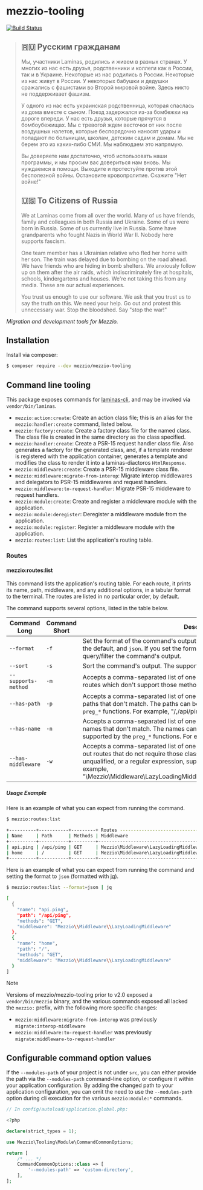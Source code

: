 # mezzio-tooling

[![Build Status](https://github.com/mezzio/mezzio-tooling/actions/workflows/continuous-integration.yml/badge.svg)](https://github.com/mezzio/mezzio-tooling/actions/workflows/continuous-integration.yml)

> ## 🇷🇺 Русским гражданам
>
> Мы, участники Laminas, родились и живем в разных странах. У многих из нас есть друзья, родственники и коллеги как в России, так и в Украине. Некоторые из нас родились в России. Некоторые из нас живут в России. У некоторых бабушки и дедушки сражались с фашистами во Второй мировой войне. Здесь никто не поддерживает фашизм.
>
> У одного из нас есть украинская родственница, которая спаслась из дома вместе с сыном. Поезд задержался из-за бомбежки на дороге впереди. У нас есть друзья, которые прячутся в бомбоубежищах. Мы с тревогой ждем весточки от них после воздушных налетов, которые беспорядочно наносят удары и попадают по больницам, школам, детским садам и домам. Мы не берем это из каких-либо СМИ. Мы наблюдаем это напрямую.
>
> Вы доверяете нам достаточно, чтоб использовать наши программы, и мы просим вас довериться нам вновь. Мы нуждаемся в помощи. Выходите и протестуйте против этой бесполезной войны. Остановите кровопролитие. Скажите "Нет войне!"
>
> ## 🇺🇸 To Citizens of Russia
>
> We at Laminas come from all over the world. Many of us have friends, family and colleagues in both Russia and Ukraine. Some of us were born in Russia. Some of us currently live in Russia. Some have grandparents who fought Nazis in World War II. Nobody here supports fascism.
>
> One team member has a Ukrainian relative who fled her home with her son. The train was delayed due to bombing on the road ahead. We have friends who are hiding in bomb shelters. We anxiously follow up on them after the air raids, which indiscriminately fire at hospitals, schools, kindergartens and houses. We're not taking this from any media. These are our actual experiences.
>
> You trust us enough to use our software. We ask that you trust us to say the truth on this. We need your help. Go out and protest this unnecessary war. Stop the bloodshed. Say "stop the war!"

*Migration and development tools for Mezzio.*

## Installation

Install via composer:

```bash
$ composer require --dev mezzio/mezzio-tooling
```

## Command line tooling

This package exposes commands for [laminas-cli](https://docs.laminas.dev/laminas-cli), and may be invoked via `vendor/bin/laminas`.

- `mezzio:action:create`: Create an action class file; this is an alias for the `mezzio:handler:create` command, listed below.
- `mezzio:factory:create`: Create a factory class file for the named class.
  The class file is created in the same directory as the class specified.
- `mezzio:handler:create`: Create a PSR-15 request handler class file.
  Also generates a factory for the generated class, and, if a template renderer is registered with the application container, generates a template and modifies the class to render it into a laminas-diactoros `HtmlResponse`.
- `mezzio:middleware:create`: Create a PSR-15 middleware class file.
- `mezzio:middleware:migrate-from-interop`: Migrate interop middlewares and delegators to PSR-15 middlewares and request handlers.
- `mezzio:middleware:to-request-handler`: Migrate PSR-15 middleware to request handlers.
- `mezzio:module:create`: Create and register a middleware module with the application.
- `mezzio:module:deregister`: Deregister a middleware module from the application.
- `mezzio:module:register`: Register a middleware module with the application.
- `mezzio:routes:list`: List the application's routing table.

### Routes

#### mezzio:routes:list

This command lists the application's routing table.
For each route, it prints its name, path, middleware, and any additional options, in a tabular format to the terminal.
The routes are listed in no particular order, by default.

The command supports several options, listed in the table below.

<!-- markdownlint-disable MD037 -->
| Command Long        | Command Short | Description                                                                                                                                                                                                                                                                                                                      |
|---------------------|---------------|----------------------------------------------------------------------------------------------------------------------------------------------------------------------------------------------------------------------------------------------------------------------------------------------------------------------------------|
| `--format`          | `-f`          | Set the format of the command's output. The supported values are `table`, which is the default, and `json`. If you set the format to json, then we recommend using [jq](https://stedolan.github.io/jq/manual/) to query/filter the command's output.                                                                             |
| `--sort`            | `-s`          | Sort the command's output. The supported values are `name` and `path`.                                                                                                                                                                                                                                                           |
| `--supports-method` | `-m`          | Accepts a comma-separated list of one or more HTTP methods, and filters out routes which don't support those methods.                                                                                                                                                                                                            |
| `--has-path`        | `-p`          | Accepts a comma-separated list of one or more paths, and filters out routes with paths that don't match. The paths can be a regular expression, supported by the `preg_*` functions. For example, "/,/api/ping,*/ping".                                                                                                            |
| `--has-name`        | `-n`          | Accepts a comma-separated list of one or more names, and filters out routes with names that don't match. The names can be fixed strings, or regular expressions supported by the `preg_*` functions. For example, "user,user.register,*.register,user*".                                                                           |
| `--has-middleware`  | `-w`          | Accepts a comma-separated list of one or more middleware classes, and filters out routes that do not require those classes. The classes can be fully-qualified, unqualified, or a regular expression, supported by the preg_* functions. For example, "\Mezzio\Middleware\LazyLoadingMiddleware,LazyLoadingMiddleware,\Mezzio*". |
<!-- markdownlint-enable MD037 -->

##### Usage Example

Here is an example of what you can expect from running the command.

```bash
$ mezzio:routes:list

+----------+-----------+---------+ Routes ---------------------------------+
| Name     | Path      | Methods | Middleware                              |
+----------+-----------+---------+-----------------------------------------+
| api.ping | /api/ping | GET     | Mezzio\Middleware\LazyLoadingMiddleware |
| home     | /         | GET     | Mezzio\Middleware\LazyLoadingMiddleware |
+----------+-----------+---------+-----------------------------------------+
```

Here is an example of what you can expect from running the command and setting the format to `json` (formatted with [jq][jq_url]).

```bash
$ mezzio:routes:list --format=json | jq

[
  {
    "name": "api.ping",
    "path": "/api/ping",
    "methods": "GET",
    "middleware": "Mezzio\\Middleware\\LazyLoadingMiddleware"
  },
  {
    "name": "home",
    "path": "/",
    "methods": "GET",
    "middleware": "Mezzio\\Middleware\\LazyLoadingMiddleware"
  }
]
```

> [!NOTE]
> Versions of mezzio/mezzio-tooling prior to v2.0 exposed a `vendor/bin/mezzio` binary, and the various commands exposed all lacked the `mezzio:` prefix, with the following more specific changes:
>
> - `mezzio:middleware:migrate-from-interop` was previously `migrate:interop-middleware`
> - `mezzio:middleware:to-request-handler` was previously `migrate:middleware-to-request-handler`

## Configurable command option values

If the `--modules-path` of your project is not under `src`, you can either provide the path via the `--modules-path` command-line option, or configure it within your application configuration.
By adding the changed path to your application configuration, you can omit the need to use the `--modules-path` option during cli execution for the various `mezzio:module:*` commands.

```php
// In config/autoload/application.global.php:

<?php

declare(strict_types = 1);

use Mezzio\Tooling\Module\CommandCommonOptions;

return [
    /* ... */
    CommandCommonOptions::class => [
        '--modules-path' => 'custom-directory',
    ],
];
```

[jq_url]: https://jqlang.github.io/jq/
